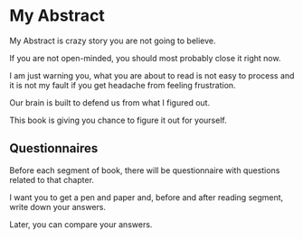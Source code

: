 # My Abstract

My Abstract is crazy story you are not going to believe. 

If you are not open-minded, you should most probably close it right now. 

I am just warning you, what you are about to read is not easy to process and it is not my fault if you get headache from feeling frustration. 

Our brain is built to defend us from what I figured out. 

This book is giving you chance to figure it out for yourself. 

## Questionnaires

Before each segment of book, there will be questionnaire with questions related to that chapter. 

I want you to get a pen and paper and, before and after reading segment, write down your answers. 

Later, you can compare your answers. 


